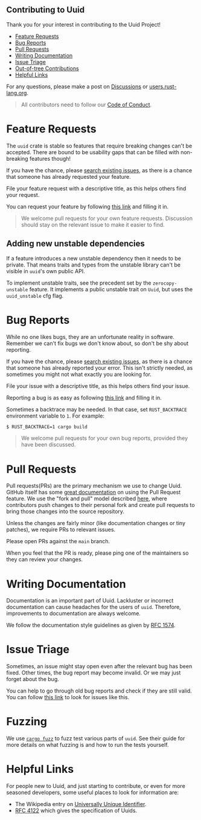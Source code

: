 Contributing to Uuid
---
[Contributing to Uuid]: #contributing-to-uuid

Thank you for your interest in contributing to the Uuid Project!

* [Feature Requests](#feature-requests)
* [Bug Reports](#bug-reports)
* [Pull Requests](#pull-requests)
* [Writing Documentation](#writing-documentation)
* [Issue Triage](#issue-triage)
* [Out-of-tree Contributions](#out-of-tree-contributions)
* [Helpful Links](#helpful-links)

For any questions, please make a post on [Discussions] or [users.rust-lang.org][u-r-l-o].

> All contributors need to follow our [Code of Conduct].

[Code of Conduct]: CODE_OF_CONDUCT.md

# Feature Requests
[Feature Requests]: #feature-requests

The `uuid` crate is stable so features that require breaking changes can't be
accepted. There are bound to be usability gaps that can be filled with non-breaking
features though!

If you have the chance, please [search existing issues], as there is a chance
that someone has already requested your feature.

File your feature request with a descriptive title, as this helps others find
your request.

You can request your feature by following [this link][Feature Request Link] and
filling it in. 

> We welcome pull requests for your own feature requests. Discussion should stay
on the relevant issue to make it easier to find.

## Adding new unstable dependencies

If a feature introduces a new unstable dependency then it needs to be private.
That means traits and types from the unstable library can't be visible in `uuid`'s
own public API.

To implement unstable traits, see the precedent set by the `zerocopy-unstable` feature.
It implements a public unstable trait on `Uuid`, but uses the `uuid_unstable` cfg flag.

[Feature Request Link]: https://github.com/uuid-rs/uuid/issues/new?template=Feature_request.md

# Bug Reports
[Bug Reports]: #bug-reports

While no one likes bugs, they are an unfortunate reality in software. Remember
we can't fix bugs we don't know about, so don't be shy about reporting.

If you have the chance, please [search existing issues], as there is a chance
that someone has already reported your error. This isn't strictly needed, as
sometimes you might not what exactly you are looking for.

File your issue with a descriptive title, as this helps others find your issue.

Reporting a bug is as easy as following [this link][Bug Report Link] and
filling it in.

Sometimes a backtrace may be needed. In that case, set `RUST_BACKTRACE`
environment variable to `1`. For example:

```bash
$ RUST_BACKTRACE=1 cargo build
```

> We welcome pull requests for your own bug reports, provided they have been
discussed.

[Bug Report Link]: https://github.com/uuid-rs/uuid/issues/new?template=Bug_report.md

# Pull Requests
[Pull Requests]: #pull-requests

Pull requests(PRs) are the primary mechanism we use to change Uuid. GitHub itself
has some [great documentation] on using the Pull Request feature. We use the
"fork and pull" model described [here][fnp], where contributors push changes to
their personal fork and create pull requests to bring those changes into the
source repository.

Unless the changes are fairly minor (like documentation changes or tiny
patches), we require PRs to relevant issues.

Please open PRs against the `main` branch.

When you feel that the PR is ready, please ping one of the maintainers so
they can review your changes.

[great documentation]: https://help.github.com/articles/about-pull-requests/
[fnp]: https://help.github.com/articles/about-collaborative-development-models/

# Writing Documentation
[Writing Documentation]: #writing-documentation

Documentation is an important part of Uuid. Lackluster or incorrect
documentation can cause headaches for the users of `uuid`. Therefore,
improvements to documentation are always welcome.

We follow the documentation style guidelines as given by [RFC 1574].

[RFC 1574]: https://github.com/rust-lang/rfcs/blob/main/text/1574-more-api-documentation-conventions.md#appendix-a-full-conventions-text

# Issue Triage
[Issue Triage]: #issue-triage

Sometimes, an issue might stay open even after the relevant bug has been fixed.
Other times, the bug report may become invalid. Or we may just forget about the
bug.

You can help to go through old bug reports and check if they are still valid.
You can follow [this link][lrus] to look for issues like this.

[lrus]: https://github.com/uuid-rs/uuid/issues?q=is%3Aissue+is%3Aopen+sort%3Aupdated-asc

# Fuzzing
We use [`cargo fuzz`] to fuzz test various parts of `uuid`. See their guide
for more details on what fuzzing is and how to run the tests yourself.

# Helpful Links
[Helpful Links]: #helpful-links

For people new to Uuid, and just starting to contribute, or even for more
seasoned developers, some useful places to look for information are:

* The Wikipedia entry on [Universally Unique Identifier][wiki-uuid].
* [RFC 4122] which gives the specification of Uuids.

[wiki-uuid]: https://en.wikipedia.org/wiki/Universally_unique_identifier
[RFC 4122]: https://www.ietf.org/rfc/rfc4122.txt

[u-r-l-o]: https://users.rust-lang.org
[Discussions]: https://github.com/uuid-rs/uuid/discussions
[search existing issues]: https://github.com/uuid-rs/uuid/search?q=&type=Issues&utf8=%E2%9C%93
[`cargo fuzz`]: https://rust-fuzz.github.io/book/cargo-fuzz.html
